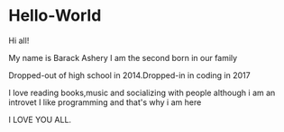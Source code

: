 # Hello-World

Hi all!

My name is Barack Ashery
I am the second born in our family

Dropped-out of high school in 2014.Dropped-in in coding in 2017

I love reading books,music and socializing with people although i am an introvet
I like programming and that's why i am here


I LOVE YOU ALL.
